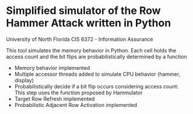 # Simplified simulator of the Row Hammer Attack written in Python

University of North Florida
CIS 6372 - Information Assurance

This tool simulates the memory behavior in Python. Each cell holds the access count and the bit flips are probabilistically determined by a function

- Memory behavior implemented
- Multiple accessor threads added to simulate CPU behavior (hammer, display)
- Probabilistically decide if a bit flip occurs considering access count: This step uses the function proposed by Hammulator
- Target Row Refresh implemented
- Probabilistic Adjacent Row Activation implemented
